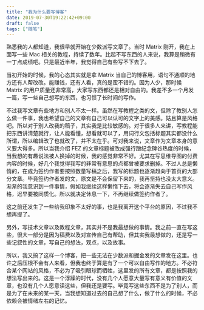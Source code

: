 ```yaml
---
title: "我为什么要写博客"
date: 2019-07-30T19:22:42+09:00
draft: false
tags: ["随笔"]
---
```


熟悉我的人都知道，我很早就开始在少数派写文章了。当时 Matrix 刚开，我在上面写一些 Mac 相关的教程，持续了数年。比起不写东西的人来说，我算是稍微有一丁点成绩吧。只是最近半年，我觉得自己有些写不下去了。

当初开始的时候，我的心态其实就是拿 Matrix 当自己的博客用，语句不通顺的地方还有人帮改改。能赚钱，还有人看，真的是蛮不错的。因为人少，那时候 Matrix 的用户质量还非常高，大家写东西都还是相对自由的。我差不多一个月发一篇，写一些自己想写的东西，也习惯了长时间的写作。

不过我写文章有些地方和别人不太一样。虽然在写教程之类的文，但除了教别人怎么做一件事，我也希望自己的文章有自己可以认可的文字上的美感。姑且算是风格吧。所以对于别人改我的稿子，其实我是比较敏感的。对于很多人来讲，写教程能把东西讲清楚就行，让人能看懂，想看就可以了，用词行文包括标题其实都没什么所谓，所以编辑改了也就改了，并不太在乎。可对我来说，文章作为文章本身的意义要大得多。所以当我介绍 FEZ 的文章标题被改成强行蹭纪念碑谷热度的时候，当我想的有趣说法被人换掉的时候，我的感觉非常不好。尤其在写思维导图的付费内容的时候，好几个我觉得我写的非常有意思的点都曾被要求删掉。不过人总是懒惰的，在成为签约作者要按照数量写稿之后，我写的标题也逐渐趋向于首页的大部分文章。毕竟签约作者发的文，原文是不会保留下来的，我再坚持也没太大意义。渐渐的我意识到一件事情，假如我继续这样懒惰下去，将会逐渐失去自己写作风格，迟早要被同质化。所以就决定休息一下，不再继续做签约作者了。

这之前还发生了一些给我印象不太好的事，也是我离开这个平台的原因，不过我不想再提了。

另外，写技术文章以及教程文章，其实并不是我最想做的事情。我之前一直在写这些，很大一部分是因为稿费以及对宣传自己有帮助，但其实我最想做的，还是写一些记叙性的文章，写自己的想法，观点，以及故事。

所以，我又搞了这样一个博客，把一些无法在少数派和掘金发的文章发在这里。也许之后压根不会有人来看，但我也终于算是有了一个可以自由写作的地方。不必符合某个网站的风格，不必为了吸引眼球而牺牲，这里发的所有文章，都是按照我的想法写出来的。这是一个浮躁的时代，没有几个人愿意大量写有意义有价值的文章，也没有几个人愿意读这些，但我还是要写。毕竟写这些东西不是为了别人，而是为了在未来的某一天，当我想知道过去的自己想了什么，做了什么的时候，不必依赖会被情绪左右的记忆。